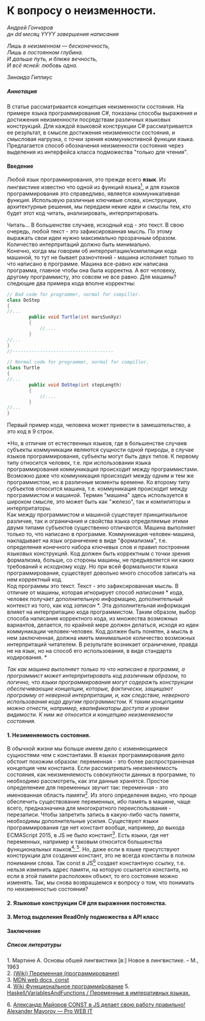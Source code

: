 # К вопросу о неизменности.
*Андрей Гончаров*  
*дн dd месяц YYYY завершения написания*    

*Лишь в неизменном — бесконечность,*  
*Лишь в постоянном глубина.*  
*И дальше путь, и ближе вечность,*  
*И всё ясней: любовь одна.*  

*Зинаида Гиппиус*


##### Аннотация
В статье рассматривается концепция неизменности состояния. На примере языка программирования C#, показаны способы выражения и достижения неизменности посредствам различных языковых конструкций. Для каждой языковой конструкции C# рассматривается ее результат, в смысле достижения неизменности состояния, и смысловая нагрузка, с точки зрения коммуникотивной функции языка. Предлагается способ обозначения неизменности состояния через выделения из интерфейса класса подможества "только для чтения".    

#### Введение
Любой язык программирования, это прежде всего **язык**. Из лингвистике известно что одной из функций языка[<sup>1</sup>](#1), и для языков программирования это справедливо, является коммуникативная функция. Использвую различные ключивые слова, конструкции, архитектурные решения, мы передаем некие идеи и смыслы тем, кто будет этот код читать, анализировать, интерпритировать.

Читать... В большенстве случаев, исходный код - это текст. В свою очередь, любой текст - это зафиксированная мысль. По этому выражать свои идеи нужно максимально прозрачным образом. Количество интерпритаций должно быть минимально.   
Конечно, когда мы говорим об интерпритации/компиляции кода машиной, то тут не бывает разночтений - машина исполняет только то что написано в программе. Машина все-равно *как* написана программа, главное чтобы она была корректна. А вот человеку, другому программисту, это совсем не все равно. Для машины? следющие два примера кода вполне корректны: 
```C#
// Bad code for programmer, normal for compiller.
class DoStep
{
//...
        public void Turtle(int marsSunXyz)
        {
            //....
        }
//...
}
//-------------------------------------

// Normal code for programmer, normal for compiller.
class Turtle
{
//...
        public void DoStep(int stepLength)
        {
            //....
        }
//...
}
```
Первый пример кода, человека может привести в замешательство, а это код в 9 строк.
  




*Но, в отличие от естественных языков, где в большенстве случаев субъекты коммуникации являются сущности одной природы, в случае языков программирования, субъекты могут быть двух типов. К первому типу относится человек, т.е. при использовании языка программирования коммуникация происходит между программистами. Возможно даже что коммуникация происходит между одним и тем же программистом, но в различные моменты времени. Ко второму типу субъектов относится машина, т.е. коммуникация происходит между программистом и машиной. Термин "машина" здесь используется в широком смысле, это может быть как  "железо", так и компиляторы и интерпритаторы.  
Как между программистом и машиной существует принципиальное различие, так и ограничания и свойства языка определяемые этими двумя типами субъектов существенно отличаются. Машина выполняет только то, что написано в программе. Коммуникация человек-машина, накладывает на язык ограничение в виде "формализма", т.е. определения конечного набора ключевых слов и правил построения языковых конструкций. Код должен быть корректным с точки зрения формализма, больше, со стороны машины, не предъявляется ни каких требований к исходному коду.  Но при всей формальности языка программирования, существует довольно много способов записать на нем корректный код.  
Код программы это текст. Текст - это зафиксированная мысль. В отличие от машины, которая игнорирует способ *написания* * кода, человек получает дополнительную информацию, дополнительный контекст из того, как код *записан* *. Эта дополнительная информация влияет на интерпритацию кода  программистом. Таким образом, выбор способа написания корректного кода, из множества возможных вариантов, делается, по крайней мере должен делаться, исходя из идеи коммуникации человек-человек. Код должен быть понятен, а мысль в нем заключенная, должна иметь минимальное количество возможных интерпритаций читателем. В результате возникает ограничение, правда не на язык, но на способ его использования, в виде стандарта кодирования.   *

*Так как машина выполняет только то что написано в программе, а программист может интерпритировать код различным образом, то логично, что языки программирования могут содеражть конструкции обеспечивающие концепции, которые, фактически, защищают программу от неверной интерпритации, и, как следствие, неверного использования кода другим программистом. К таким концепциям можно отнести, например, квалификаторы доступа и уровни видимости. К ним же относится и концепцию неизменяемости состояния.*

#### 1. Незименяемость состояния.
В обычной жизни мы больше имеем дело с изменяющимеся сущностями чем с константами. В языках программирования дело обстоит похожим образом: переменная - это более распространненая концепция чем константа. Если рассматривать неизменяемость состояния, как неизменяемость совокупности данных в программе, то необходимо рассмотреть, как эти данные хранятся. Простое определенеие для переменных звучит так: переменная - это именованная область памяти[<sup>2</sup>](#2). Из этого определения видно, что проще обеспечить существование переменных, ибо память в машине, чаще всего, предназначина для многократного переиспользвания - перезаписи. Чтобы запретить запись в какую-либо часть памяти, необходимы дополнительные усилия. Существуют языки программирования где нет констант вообще, например, до выхода ECMAScript 2015, в JS не было констант[<sup>3</sup>](#3). Есть языки, где нет переменных, например к таковым относится большенства функциональных языков[<sup>4, </sup>](#4)[<sup>5</sup>](#5). Но, даже если в языке присутствуют конструкции для создания констант, это не всегда константы в полном понимании слова. Так const в JS[<sup>6</sup>](#6) создает константную ссылку, т.е. нельзя изменить адрес памяти, на которую ссылается константа, но если в этой памяти расположен объект, то его состояние можно изменять. Так, мы снова возвращаемся к вопросу о том, что понимать по неизменностью состояния?

[//]: # (
Что это?
Переменная и константа, почему константа это сложнее чем переменная. 
Существование языков без переменных и без констант. 
Возможные интерпритации неизменности. 
Проблемы отсутствия неизменности. 
Выражение неизменяемости в языке, для машины, для программиста. 
Формализм и конвенция. 
Плюсы и минусы незименности.)

#### 2. Языковые конструкции C# для выражения постоянства.
[//]: # (
литералы
const
readonly static/nonstatic
struct
readonly struct
ref readonly - оптимизация по памяти, для структур, при возврате.
in param - оптимизация по памяти, для структур, при передаче параметра.
Array и ошибки с ним
IReadOnlyCollection<T>
Шаблон ValueObject)


#### 3. Метод выделения ReadOnly подможества в API класс
[//]: # (
const в объевлении методов в С++, 
const в объявлении переменных,
конструкция const T& - как оптимизация по памяти, с выражением неизменности.)

#### Заключение
[//]: # (О важности и значимости конструкция указывающих на постоянство.)

##### Список литературы
<a class='anchor' id='1'>1</a>. Мартине А. Основы обшей лингвистики \[в:\] Новое в лингвистике. – М., 1963  
<a class='anchor' id='2'>2</a>. <a href="https://ru.wikipedia.org/wiki/%D0%9F%D0%B5%D1%80%D0%B5%D0%BC%D0%B5%D0%BD%D0%BD%D0%B0%D1%8F_(%D0%BF%D1%80%D0%BE%D0%B3%D1%80%D0%B0%D0%BC%D0%BC%D0%B8%D1%80%D0%BE%D0%B2%D0%B0%D0%BD%D0%B8%D0%B5)">(Wiki) Переменная (программирование)</a>  
<a class='anchor' id='3'>3</a>. <a href="https://developer.mozilla.org/ru/docs/Web/JavaScript/Reference/Statements/const">MDN web docs, const</a>  
<a class='anchor' id='4'>4</a>. <a href="https://ru.wikipedia.org/wiki/%D0%A4%D1%83%D0%BD%D0%BA%D1%86%D0%B8%D0%BE%D0%BD%D0%B0%D0%BB%D1%8C%D0%BD%D0%BE%D0%B5_%D0%BF%D1%80%D0%BE%D0%B3%D1%80%D0%B0%D0%BC%D0%BC%D0%B8%D1%80%D0%BE%D0%B2%D0%B0%D0%BD%D0%B8%D0%B5">Wiki Функциона́льное программи́рование</a>
<a class='anchor' id='5'>5</a>. <a href="https://ru.wikibooks.org/wiki/Haskell/VariablesAndFunctions#%D0%9F%D0%B5%D1%80%D0%B5%D0%BC%D0%B5%D0%BD%D0%BD%D1%8B%D0%B5_%D0%B2_%D0%B8%D0%BC%D0%BF%D0%B5%D1%80%D0%B0%D1%82%D0%B8%D0%B2%D0%BD%D1%8B%D1%85_%D1%8F%D0%B7%D1%8B%D0%BA%D0%B0%D1%85">Haskell/VariablesAndFunctions / Переменные в императивных языках.</a>

<a class='anchor' id='6'>6</a>. <a href="https://medium.com/@frontman/const-%D0%B2-js-%D0%B4%D0%B5%D0%BB%D0%B0%D0%B5%D1%82-%D1%81%D0%B2%D0%BE%D1%8E-%D1%80%D0%B0%D0%B1%D0%BE%D1%82%D1%83-%D0%BF%D1%80%D0%B0%D0%B2%D0%B8%D0%BB%D1%8C%D0%BD%D0%BE-b346353d9cce">Александр Майоров CONST в JS делает свою работу правильно! Alexander Mayorov — Pro WEB IT</a>
